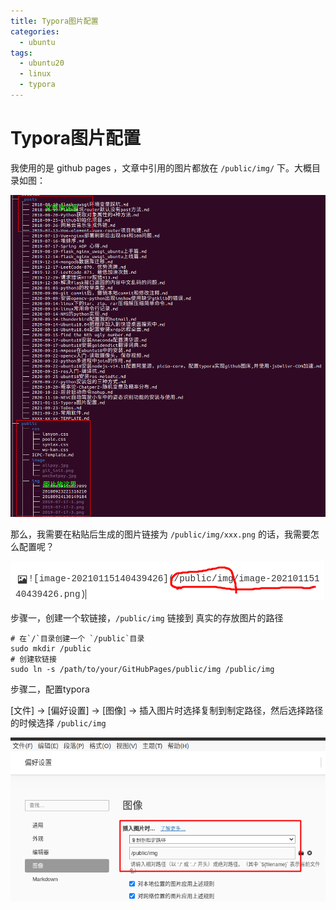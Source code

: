 ```yaml
---
title: Typora图片配置
categories:
  - ubuntu
tags:
  - ubuntu20
  - linux
  - typora
---
```


# Typora图片配置

我使用的是 github pages ，文章中引用的图片都放在 `/public/img/` 下。大概目录如图：

![image-20210115140439426](/public/img/image-20210115140439426.png)

那么，我需要在粘贴后生成的图片链接为 `/public/img/xxx.png` 的话，我需要怎么配置呢？

![image-20210115140607705](/public/img/image-20210115140607705.png)

步骤一，创建一个软链接，`/public/img` 链接到 真实的存放图片的路径

```shell
# 在`/`目录创建一个 `/public`目录
sudo mkdir /public
# 创建软链接
sudo ln -s /path/to/your/GitHubPages/public/img /public/img
```

步骤二，配置typora

[文件] -> [偏好设置] -> [图像] -> 插入图片时选择复制到制定路径，然后选择路径的时候选择 `/public/img` 

![image-20210115141727241](/public/img/image-20210115141727241.png)

